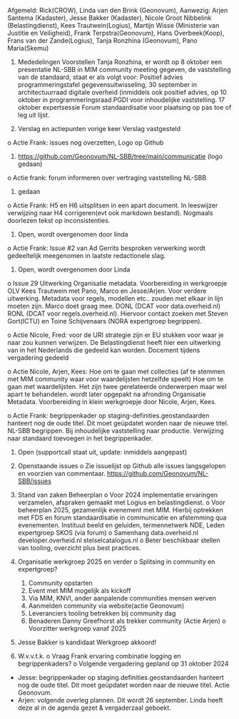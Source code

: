 Afgemeld: Rick(CROW), Linda van den Brink (Geonovum),
Aanwezig: Arjen Santema (Kadaster), Jesse Bakker (Kadaster), Nicole Groot Nibbelink (Belastingdienst), Kees Trautwein(Logius), Martijn Wisse (Ministerie van Justitie en Veiligheid), Frank Terpstra(Geonovum), Hans Overbeek(Koop), Frans van der Zande(Logius), Tanja Ronzhina (Geonovum), Pano Maria(Skemu)

1.	Mededelingen
Voorstellen Tanja Ronzhina, er  wordt op 8 oktober een presentatie NL-SBB in MIM community meeting gegeven, de vaststelling van de standaard, staat er als volgt voor: Positief advies programmeringstafel gegevensuitwisseling, 30 september in architectuurraad digitale overheid (inmiddels ook positief advies, op 10 oktober in programmeringsraad PGDI voor inhoudelijke vaststelling. 17 oktober expertsessie Forum standaardisatie voor plaatsing op pas toe of leg uit lijst.

2.	Verslag en actiepunten vorige keer
Verslag vastgesteld

o	Actie Frank: issues nog overzetten, Logo op Github
1.	https://github.com/Geonovum/NL-SBB/tree/main/communicatie (logo gedaan)

o	Actie frank: forum informeren over vertraging vaststelling NL-SBB
1.	gedaan

o	Actie Frank: H5 en H6 uitsplitsen in een apart document. In leeswijzer verwijzing naar H4 corrigeren(evt ook markdown bestand). Nogmaals doorlezen tekst op inconsistenties.
1.	Open, wordt overgenomen door linda

o	Actie Frank: Issue #2 van Ad Gerrits besproken verwerking wordt gedeeltelijk meegenomen in laatste redactionele slag.
1.	Open, wordt overgenomen door Linda

o	Issue 29 Uitwerking Organisatie metadata. Voorbereiding in werkgroepje OLV Kees Trautwein met Pano, Marco en Jesse/Arjen. Voor verdere uitwerking. Metadata voor regels, modellen etc.. zouden met elkaar in lijn moeten zijn. Marco doet graag mee. DONL (DCAT voor data.overheid.nl) RONL (DCAT voor regels.overheid.nl). Hiervoor contact zoeken met Steven Gort(ICTU) en Toine Schijvenaars (NORA expertgroep begrippen).

o	Actie Nicole, Fred: voor de URI strategie zijn er EU stukken voor waar je naar zou kunnen verwijzen. De Belastingdienst heeft hier een uitwerking van in het Nederlands die gedeeld kan worden. Docement tijdens vergadering gedeeld

o	Actie Nicole, Arjen, Kees: Hoe om te gaan met collecties (af te stemmen met MIM community waar voor waardelijsten hetzelfde speelt) Hoe om te gaan met waardelijsten. Het zijn twee gerelateerde onderwerpen maar wel apart te behandelen. wordt later opgepakt na afronding Organisatie Metadata. Voorbereiding in klein werkgroepje door Nicole, Arjen, Kees.

o	Actie Frank: begrippenkader op staging-definities.geostandaarden hanteert nog de oude titel. Dit moet geüpdatet worden naar de nieuwe titel. NL-SBB begrippen. Bij inhoudelijke vaststelling naar productie. Verwijzing naar standaard toevoegen in het begrippenkader.
1.	Open (supportcall staat uit, update: inmiddels aangepast)

3.	Openstaande issues
o	Zie issuelijst op Github alle issues langsgelopen en voorzien van commentaar. https://github.com/Geonovum/NL-SBB/issues

4.	Stand van zaken Beheerplan
o	Voor 2024 implementatie ervaringen verzamelen, afspraken gemaakt met Logius en belastingdienst.
o	Voor beheerplan 2025, gezamenlijk evenement met MIM. Hierbij optrekken met FDS en forum standaardisatie in communicatie en afstemming qua evenementen. Instituut beeld en geluiden, termennetwerk NDE, Leden expertgroep SKOS (via forum)
o	Samenhang data.overheid.nl developer.overheid.nl stelselcatalogus.nl
o	Beter beschikbaar stellen van tooling, overzicht plus best practices.

5.	Organisatie werkgroep 2025 en verder
o	Splitsing in community en expertgroep?
	1.	Community opstarten
	1.	Event met MIM mogelijk als kickoff
	2.	Via MIM, KNVI, ander aanpalende communities mensen werven
	3.	Aanmelden community via website(actie Geonovum)
	4.	Leveranciers tooling betrekken bij community dag
	5.	Benaderen Danny Greefhorst als trekker community (Actie Arjen)
o	Voorzitter werkgroep vanaf 2025
1.	Jesse Bakker is kandidaat
Werkgroep akkoord!

6.	W.v.v.t.k.
o	Vraag Frank ervaring combinatie logging en begrippenkaders?
o	Volgende vergadering gepland op 31 oktober 2024

   * Jesse: begrippenkader op staging.definities.geostandaarden hanteert nog de oude titel. Dit moet geüpdatet worden naar de nieuwe titel. Actie Geonovum.
   * Arjen: volgende overleg plannen. Dit wordt 26 september. Linda heeft deze al in de agenda gezet & vergaderzaal geboekt.
